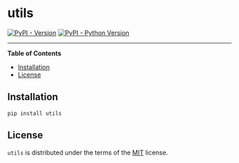 # utils

[![PyPI - Version](https://img.shields.io/pypi/v/utils.svg)](https://pypi.org/project/utils)
[![PyPI - Python Version](https://img.shields.io/pypi/pyversions/utils.svg)](https://pypi.org/project/utils)

-----

**Table of Contents**

- [Installation](#installation)
- [License](#license)

## Installation

```console
pip install utils
```

## License

`utils` is distributed under the terms of the [MIT](https://spdx.org/licenses/MIT.html) license.
